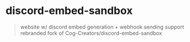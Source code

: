 # discord-embed-sandbox
> website w/ discord embed generation + webhook sending support  
> rebranded fork of Cog-Creators/discord-embed-sandbox